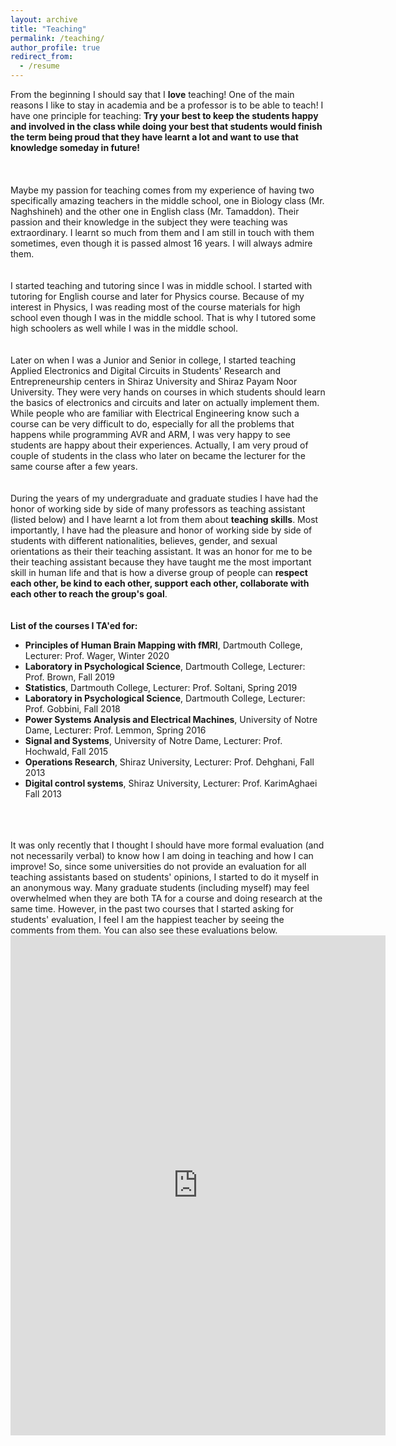 ```yaml
---
layout: archive
title: "Teaching"
permalink: /teaching/
author_profile: true
redirect_from:
  - /resume
---
```


From the beginning I should say that I **love** teaching! One of the main reasons I like to stay in academia and be a professor is to be able to teach! I have one principle for teaching: **Try your best to keep the students happy and involved in the class while doing your best that students would finish the term being proud that they have learnt a lot and want to use that knowledge someday in future!** 
<br/>
<br/>
<br/>
<br/>
Maybe my passion for teaching comes from my experience of having two specifically amazing teachers in the middle school, one in Biology class (Mr. Naghshineh) and the other one in English class (Mr. Tamaddon). Their passion and their knowledge in the subject they were teaching was extraordinary. I learnt so much from them and I am still in touch with them sometimes, even though it is passed almost 16 years. I will always admire them.
<br/>
<br/>
<br/>
I started teaching and tutoring since I was in middle school. I started with tutoring for English course and later for Physics course. Because of my interest in Physics, I was reading most of the course materials for high school even though I was in the middle school. That is why I tutored some high schoolers as well while I was in the middle school.
<br/>
<br/>
<br/>
Later on when I was a Junior and Senior in college, I started teaching Applied Electronics and Digital Circuits in Students' Research and Entrepreneurship centers in Shiraz University and Shiraz Payam Noor University. They were very hands on courses in which students should learn the basics of electronics and circuits and later on actually implement them. While people who are familiar with Electrical Engineering know such a course can be very difficult to do, especially for all the problems that happens while programming AVR and ARM, I was very happy to see students are happy about their experiences. Actually, I am very proud of couple of students in the class who later on became the lecturer for the same course after a few years.
<br/>
<br/>
<br/>
During the years of my undergraduate and graduate studies I have had the honor of working side by side of many professors as teaching assistant (listed below) and I have learnt a lot from them about **teaching skills**. Most importantly, I have had the pleasure and honor of working side by side of students with different nationalities, believes, gender, and sexual orientations as their their teaching assistant. It was an honor for me to be their teaching assistant because they have taught me the most important skill in human life and that is how a diverse group of people can **respect each other, be kind to each other, support each other, collaborate with each other to reach the group's goal**.
<br/>
<br/>
<br/>
**List of the courses I TA'ed for:**
* **Principles of Human Brain Mapping with fMRI**, Dartmouth College, Lecturer: Prof. Wager, Winter 2020
* **Laboratory in Psychological Science**, Dartmouth College, Lecturer: Prof. Brown, Fall 2019
* **Statistics**, Dartmouth College, Lecturer: Prof. Soltani, Spring 2019
* **Laboratory in Psychological Science**, Dartmouth College, Lecturer: Prof. Gobbini, Fall 2018
* **Power Systems Analysis and Electrical Machines**, University of Notre Dame, Lecturer: Prof. Lemmon, Spring 2016
* **Signal and Systems**, University of Notre Dame, Lecturer: Prof. Hochwald, Fall 2015
* **Operations Research**, Shiraz University, Lecturer: Prof. Dehghani, Fall 2013
* **Digital control systems**, Shiraz University, Lecturer: Prof. KarimAghaei Fall 2013
<br/>
<br/>
<br/>
It was only recently that I thought I should have more formal evaluation (and not necessarily verbal) to know how I am doing in teaching and how I can improve! So, since some universities do not provide an evaluation for all teaching assistants based on students' opinions, I started to do it myself in an anonymous way. Many graduate students (including myself) may feel overwhelmed when they are both TA for a course and doing research at the same time. However, in the past two courses that I started asking for students' evaluation, I feel I am the happiest teacher by seeing the comments from them. You can also see these evaluations below.

<iframe src="https://docs.google.com/viewer?url=https://github.com/mrakhsha/mrakhsha.github.io/raw/master/files/evaluation1.pdf&embedded=true" style="width:600px; height:800px;" frameborder="0"></iframe>

<br/>
<br/>
<br/>
<br/>
<br/>
<br/>
